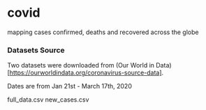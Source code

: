 # covid
mapping cases confirmed, deaths and recovered across the globe

### Datasets Source
Two datasets were downloaded from (Our World in Data)[https://ourworldindata.org/coronavirus-source-data].

Dates are from Jan 21st - March 17th, 2020

full_data.csv
new_cases.csv


